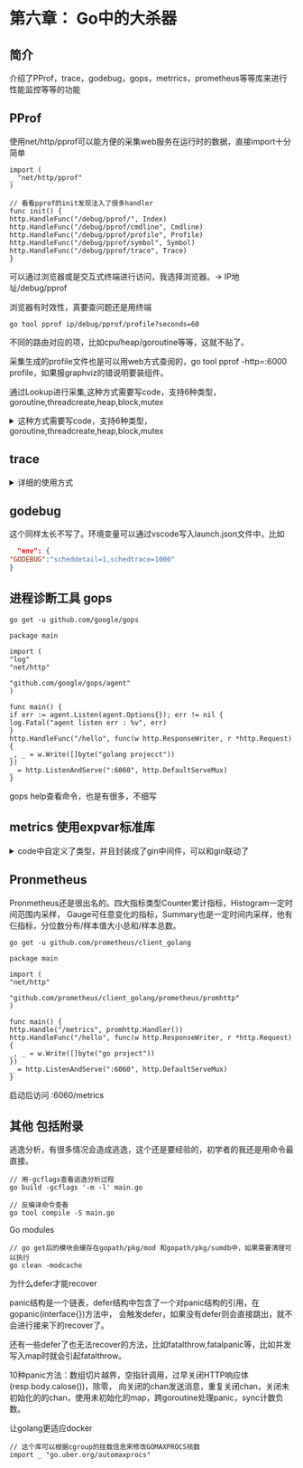 # 第六章： Go中的大杀器

## 简介

介绍了PProf，trace，godebug，gops，metrrics，prometheus等等库来进行性能监控等等的功能

## PProf

使用net/http/pprof可以能方便的采集web服务在运行时的数据，直接import十分简单

```golang
import (
_ "net/http/pprof"
)

// 看看pprof的init发现注入了很多handler
func init() {
http.HandleFunc("/debug/pprof/", Index)
http.HandleFunc("/debug/pprof/cmdline", Cmdline)
http.HandleFunc("/debug/pprof/profile", Profile)
http.HandleFunc("/debug/pprof/symbol", Symbol)
http.HandleFunc("/debug/pprof/trace", Trace)
}

```

可以通过浏览器或是交互式终端进行访问，我选择浏览器。-> IP地址/debug/pprof

浏览器有时效性，真要查问题还是用终端

```golang
go tool pprof ip/debug/pprof/profile?seconds=60
```

不同的路由对应的项，比如cpu/heap/goroutine等等，这就不贴了。

采集生成的profile文件也是可以用web方式查阅的，go tool pprof -http=:6000 profile，如果报graphviz的错说明要装组件。

通过Lookup进行采集,这种方式需要写code，支持6种类型，goroutine,threadcreate,heap,block,mutex

<details>
<summary> 这种方式需要写code，支持6种类型，goroutine,threadcreate,heap,block,mutex </summary>

```golang
package main

import (
"io"
"net/http"
_ "net/http/pprof"
"os"
"runtime"
"runtime/pprof"
)

func main() {
http.HandleFunc("/lookup/heap", func(w http.ResponseWriter, r *http.Request) {
_ = pprofLookup(LookupHeap, os.Stdout)
})

http.HandleFunc("/lookup/threadcreate", func(w http.ResponseWriter, r *http.Request) {
_ = pprofLookup(LookupThreadcreate, os.Stdout)
})

http.HandleFunc("/lookup/block", func(w http.ResponseWriter, r *http.Request) {
_ = pprofLookup(LookupBlock, os.Stdout)
})

http.HandleFunc("/lookup/goroutine", func(w http.ResponseWriter, r *http.Request) {
_ = pprofLookup(LookupGoroutine, os.Stdout)
})

_ = http.ListenAndServe("0.0.0.0:6060", nil)
}

type LookupType int8

const (
LookupGoroutine LookupType = iota
LookupThreadcreate
LookupHeap
LookupAllocs
LookupBlock
LookupMutex
)

func pprofLookup(lookupType LookupType, w io.Writer) error {
var err error
switch lookupType {
case LookupGoroutine:
p := pprof.Lookup("goroutine")
err = p.WriteTo(w, 2)
case LookupThreadcreate:
p := pprof.Lookup("threadcreate")
err = p.WriteTo(w, 2)
case LookupHeap:
p := pprof.Lookup("heap")
err = p.WriteTo(w, 2)
case LookupAllocs:
p := pprof.Lookup("allocs")
err = p.WriteTo(w, 2)
case LookupBlock:
p := pprof.Lookup("block")
err = p.WriteTo(w, 2)
case LookupMutex:
p := pprof.Lookup("mutex")
err = p.WriteTo(w, 2)
}
return err
}

func init() {
runtime.SetMutexProfileFraction(1)
runtime.SetBlockProfileRate(1)
}
```

</details>

## trace

<details>
<summary> 详细的使用方式 </summary>

```golang
package main

// --go run .\cmd\trace\main.go 2> trace.out

// go build .\cmd\trace\main.go
//  .\main.exe
// go tool trace trace.dat

import (
"context"
"fmt"
"os"
"runtime"
"runtime/trace"
"sync"
)

func main() {
// 为了看协程抢占，这里设置了一个cpu 跑
runtime.GOMAXPROCS(1)

f, _ := os.Create("trace.dat")
defer f.Close()

_ = trace.Start(f)
defer trace.Stop()

ctx, task := trace.NewTask(context.Background(), "sumTask")
defer task.End()

var wg sync.WaitGroup
wg.Add(10)
for i := 0; i < 10; i++ {
// 启动10个协程，只是做一个累加运算
go func(region string) {
defer wg.Done()

// 标记region
trace.WithRegion(ctx, region, func() {
var sum, k int64
for ; k < 1000000000; k++ {
sum += k
}
fmt.Println(region, sum)
})
}(fmt.Sprintf("region_%02d", i))
}
wg.Wait()
}
```

</details>

## godebug

这个同样太长不写了。环境变量可以通过vscode写入launch.json文件中，比如

```json
  "env": {
"GODEBUG":"scheddetail=1,schedtrace=1000"
} 
```

## 进程诊断工具 gops

```golang
go get -u github.com/google/gops 

package main

import (
"log"
"net/http"

"github.com/google/gops/agent"
)

func main() {
if err := agent.Listen(agent.Options{}); err != nil {
log.Fatal("agent listen err : %v", err)
}
http.HandleFunc("/hello", func(w http.ResponseWriter, r *http.Request) {
_, _ = w.Write([]byte("golang projecct"))
})
_ = http.ListenAndServe(":6060", http.DefaultServeMux)
}

```

gops help查看命令，也是有很多，不细写

## metrics 使用expvar标准库

<details>
<summary> code中自定义了类型，并且封装成了gin中间件，可以和gin联动了 </summary>

```golang
package main

import (
"expvar"
_ "expvar"
"fmt"
"net/http"
"runtime"
"time"

"github.com/gin-gonic/gin"
)

func main() {
router := NewRouter()
http.HandleFunc("/hello", func(w http.ResponseWriter, r *http.Request) {
appleCounter.Add(1)
_, _ = w.Write([]byte("go project"))
})

_ = http.ListenAndServe(":6060", router)
}

var (
appleCounter  *expvar.Int
GOMAXPROCSMetrics *expvar.Int
upTimeMetrice *upTimeVar
)

type upTimeVar struct {
value time.Time
}

func (v *upTimeVar) Set(date time.Time) {
v.value = date
}

func (v *upTimeVar) Add(duration time.Duration) {
v.value = v.value.Add(duration)
}

func (v *upTimeVar) String() string {
return v.value.Format(time.UnixDate)
}

func init() {
upTimeMetrice = &upTimeVar{value: time.Now().Local()}
expvar.Publish("uptime", upTimeMetrice)
appleCounter = expvar.NewInt("apple")
GOMAXPROCSMetrics = expvar.NewInt("GOMAXPROCS")
GOMAXPROCSMetrics.Set(int64(runtime.NumCPU()))
}

func Expvar(c *gin.Context) {
c.Writer.Header().Set("content-type", "application/json; charset=utf-8")
first := true
report := func(key string, value interface{}) {
if !first {
fmt.Fprintf(c.Writer, ",\n")
}
first = false
if str, ok := value.(string); ok {
fmt.Fprintf(c.Writer, "%q: %q", key, str)
} else {
fmt.Fprintf(c.Writer, "%q: %v", key, value)
}
}

fmt.Fprintf(c.Writer, "{\n")
expvar.Do(func(kv expvar.KeyValue) {
report(kv.Key, kv.Value)
})
fmt.Fprintf(c.Writer, "\n}\n")
}

func NewRouter() *gin.Engine {
r := gin.New()
r.Use(gin.Logger())
r.Use(gin.Recovery())
r.GET("/debug/vars", Expvar)
return r
}
```

</details>
  
## Pronmetheus

Pronmetheus还是很出名的。四大指标类型Counter累计指标，Histogram一定时间范围内采样，
Gauge可任意变化的指标，Summary也是一定时间内采样，他有仨指标，分位数分布/样本值大小总和/样本总数。

```golang
go get -u github.com/prometheus/client_golang

package main

import (
"net/http"

"github.com/prometheus/client_golang/prometheus/promhttp"
)

func main() {
http.Handle("/metrics", promhttp.Handler())
http.HandleFunc("/hello", func(w http.ResponseWriter, r *http.Request) {
_, _ = w.Write([]byte("go project"))
})
_ = http.ListenAndServe(":6060", http.DefaultServeMux)
}

```

启动后访问 :6060/metrics

## 其他  包括附录

逃逸分析，有很多情况会造成逃逸，这个还是要经验的，初学者的我还是用命令最直接。

```golang
// 用-gcflags查看逃逸分析过程
go build -gcflags '-m -l' main.go

// 反编译命令查看
go tool compile -S main.go
```

Go modules

```golang
// go get后的模块会缓存在gopath/pkg/mod 和gopath/pkg/sumdb中，如果需要清理可以执行
go clean -modcache
```

为什么defer才能recover

panic结构是一个链表，defer结构中包含了一个对panic结构的引用，在gopanic(interface{})方法中，
会触发defer，如果没有defer则会直接跳出，就不会进行接来下的recover了。

还有一些defer了也无法recover的方法，比如fatalthrow,fatalpanic等，比如并发写入map时就会引起fatalthrow。

10种panic方法：数组切片越界，空指针调用，过早关闭HTTP响应体(resp.body.calose())，除零，
向关闭的chan发送消息，重复关闭chan，关闭未初始化的的chan，使用未初始化的map，跨goroutine处理panic，sync计数负数。

让golang更适应docker

```golang
// 这个库可以根据cgroup的挂载信息来修改GOMAXPROCS核数
import _ "go.uber.org/automaxprocs"
```
